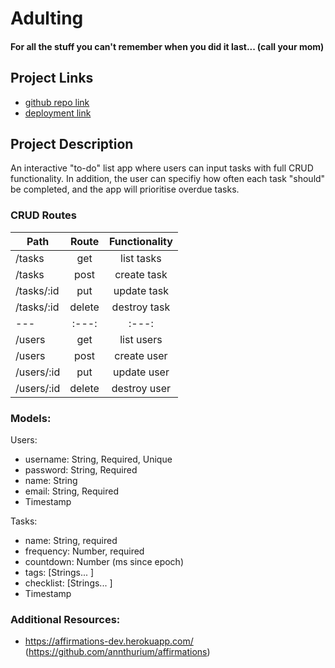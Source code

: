# Adulting
#### For all the stuff you can't remember when you did it last... (call your mom)

## Project Links

- [github repo link](https://github.com/scwdev/adulting-backend)
- [deployment link](url)

## Project Description
An interactive "to-do" list app where users can input tasks with full CRUD functionality. In addition, the user can specifiy how often each task "should" be completed, and the app will prioritise overdue tasks.

### CRUD Routes

| Path | Route | Functionality |
| --- | :---: | :---: |
| /tasks | get | list tasks |
| /tasks | post | create task |
| /tasks/:id | put | update task |
| /tasks/:id | delete | destroy task |
| --- | :---: | :---: |
| /users | get | list users |
| /users | post | create user |
| /users/:id | put | update user |
| /users/:id | delete | destroy user |

### Models:

Users:
- username: String, Required, Unique
- password: String, Required
- name: String
- email: String, Required
- Timestamp

Tasks:
- name: String, required
- frequency: Number, required
- countdown: Number (ms since epoch)
- tags: [Strings... ]
- checklist: [Strings... ]
- Timestamp


### Additional Resources:
- https://affirmations-dev.herokuapp.com/ (https://github.com/annthurium/affirmations)